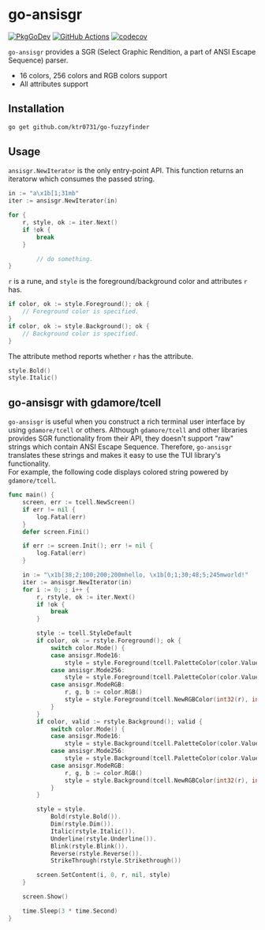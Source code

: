 # go-ansisgr

[![PkgGoDev](https://pkg.go.dev/badge/github.com/ktr0731/go-ansisgr)](https://pkg.go.dev/github.com/ktr0731/go-ansisgr)
[![GitHub Actions](https://github.com/ktr0731/go-ansisgr/workflows/main/badge.svg)](https://github.com/ktr0731/go-ansisgr/actions)
[![codecov](https://codecov.io/gh/ktr0731/go-ansisgr/branch/master/graph/badge.svg?token=6IHRfCBs7K)](https://codecov.io/gh/ktr0731/go-ansisgr)  

`go-ansisgr` provides a SGR (Select Graphic Rendition, a part of ANSI Escape Sequence) parser.

- 16 colors, 256 colors and RGB colors support
- All attributes support

## Installation
``` bash
go get github.com/ktr0731/go-fuzzyfinder
```

## Usage
`ansisgr.NewIterator` is the only entry-point API. This function returns an iteratorw which consumes the passed string.

``` go
in := "a\x1b[1;31mb"
iter := ansisgr.NewIterator(in)

for {
	r, style, ok := iter.Next()
	if !ok {
		break
	}

        // do something.
}
```

`r` is a rune, and `style` is the foreground/background color and attributes `r` has.

``` go
if color, ok := style.Foreground(); ok {
	// Foreground color is specified.
}
if color, ok := style.Background(); ok {
	// Background color is specified.
}
```

The attribute method reports whether `r` has the attribute.

``` go
style.Bold()
style.Italic()
```

## go-ansisgr with gdamore/tcell
`go-ansisgr` is useful when you construct a rich terminal user interface by using `gdamore/tcell` or others. Although `gdamore/tcell` and other libraries provides SGR functionality from their API, they doesn't support "raw" strings which contain ANSI Escape Sequence. Therefore, `go-ansisgr` translates these strings and makes it easy to use the TUI library's functionality.  
For example, the following code displays colored string powered by `gdamore/tcell`.

```go
func main() {
	screen, err := tcell.NewScreen()
	if err != nil {
		log.Fatal(err)
	}
	defer screen.Fini()

	if err := screen.Init(); err != nil {
		log.Fatal(err)
	}

	in := "\x1b[38;2;100;200;200mhello, \x1b[0;1;30;48;5;245mworld!"
	iter := ansisgr.NewIterator(in)
	for i := 0; ; i++ {
		r, rstyle, ok := iter.Next()
		if !ok {
			break
		}

		style := tcell.StyleDefault
		if color, ok := rstyle.Foreground(); ok {
			switch color.Mode() {
			case ansisgr.Mode16:
				style = style.Foreground(tcell.PaletteColor(color.Value() - 30))
			case ansisgr.Mode256:
				style = style.Foreground(tcell.PaletteColor(color.Value()))
			case ansisgr.ModeRGB:
				r, g, b := color.RGB()
				style = style.Foreground(tcell.NewRGBColor(int32(r), int32(g), int32(b)))
			}
		}
		if color, valid := rstyle.Background(); valid {
			switch color.Mode() {
			case ansisgr.Mode16:
				style = style.Background(tcell.PaletteColor(color.Value() - 40))
			case ansisgr.Mode256:
				style = style.Background(tcell.PaletteColor(color.Value()))
			case ansisgr.ModeRGB:
				r, g, b := color.RGB()
				style = style.Background(tcell.NewRGBColor(int32(r), int32(g), int32(b)))
			}
		}

		style = style.
			Bold(rstyle.Bold()).
			Dim(rstyle.Dim()).
			Italic(rstyle.Italic()).
			Underline(rstyle.Underline()).
			Blink(rstyle.Blink()).
			Reverse(rstyle.Reverse()).
			StrikeThrough(rstyle.Strikethrough())

		screen.SetContent(i, 0, r, nil, style)
	}

	screen.Show()

	time.Sleep(3 * time.Second)
}
```
